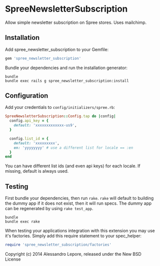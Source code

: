 SpreeNewsletterSubscription
===========================

Allow simple newsletter subscription on Spree stores.
Uses mailchimp.

Installation
------------

Add spree_newsletter_subscription to your Gemfile:

```ruby
gem 'spree_newsletter_subscription'
```

Bundle your dependencies and run the installation generator:

```shell
bundle
bundle exec rails g spree_newsletter_subscription:install
```

Configuration
-------------

Add your credentials to `config/initializers/spree.rb`:

```ruby
SpreeNewsletterSubscription::Config.tap do |config|
  config.api_key = {
    default: 'xxxxxxxxxxxxx-us9',
  }

  config.list_id = {
    default: 'xxxxxxxxx',
    en: 'yyyyyyyy' # use a different list for locale == :en
  }
end
```

You can have different list ids (and even api keys) for each locale.
If missing, default is always used.


Testing
-------

First bundle your dependencies, then run `rake`. `rake` will default to building the dummy app if it does not exist, then it will run specs. The dummy app can be regenerated by using `rake test_app`.

```shell
bundle
bundle exec rake
```

When testing your applications integration with this extension you may use it's factories.
Simply add this require statement to your spec_helper:

```ruby
require 'spree_newsletter_subscription/factories'
```

Copyright (c) 2014 Alessandro Lepore, released under the New BSD License
